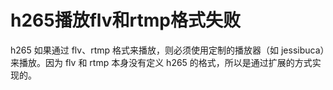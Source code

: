 # h265播放flv和rtmp格式失败

h265 如果通过 flv、rtmp 格式来播放，则必须使用定制的播放器（如 jessibuca）来播放。因为 flv 和 rtmp 本身没有定义 h265 的格式，所以是通过扩展的方式实现的。